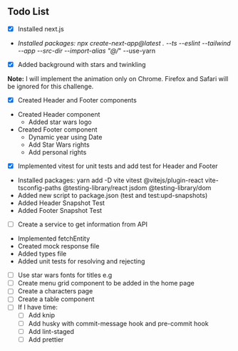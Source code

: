## Todo List

* [X] Installed next.js
* *Installed packages: npx create-next-app@latest . --ts --eslint --tailwind --app --src-dir --import-alias "@/*" --use-yarn

* [X] Added background with stars and twinkling

**Note:** I will implement the animation only on Chrome. Firefox and Safari will be ignored for this challenge.

* [X] Created Header and Footer components

- Created Header component
  - Added star wars logo
- Created Footer component
  - Dynamic year using Date
  - Add Star Wars rights
  - Add personal rights

* [X] Implemented vitest for unit tests and add test for Header and Footer

- Installed packages: yarn add -D vite vitest @vitejs/plugin-react vite-tsconfig-paths @testing-library/react jsdom @testing-library/dom
- Added new script to package.json (test and test:upd-snapshots)
- Added Header Snapshot Test
- Added Footer Snapshot Test

* [ ] Create a service to get information from API

- Implemented fetchEntity
- Created mock response file
- Added types file
- Added unit tests for resolving and rejecting

* [ ] Use star wars fonts for titles e.g
* [ ] Create menu grid component to be added in the home page
* [ ] Create a characters page
* [ ] Create a table component
* [ ] If I have time:
  * [ ] Add knip
  * [ ] Add husky with commit-message hook and pre-commit hook
  * [ ] Add lint-staged
  * [ ] Add prettier
